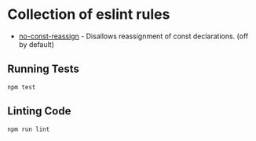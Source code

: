 # Collection of eslint rules

* [no-const-reassign](docs/no-const-reassign.md) - Disallows reassignment of const declarations. (off by default)

## Running Tests

`npm test`

## Linting Code

`npm run lint`

